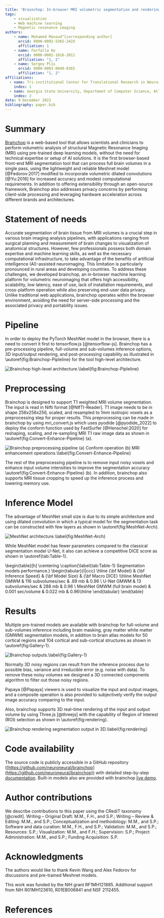 ```yaml
---
title: 'Brainchop: In-browser MRI volumetric segmentation and rendering'
tags:
    - visualization
    - Web machine learning
    - Magnetic resonance imaging
authors:
    - name: Mohamed Masoud^[corresponding author]
      orcid: 0000-0002-5365-242X
      affiliation: 1
    - name: Farfalla Hu
      orcid: 0000-0002-1816-2011
      affiliation: "1, 2"
    - name: Sergey Plis
      orcid: 0000-0003-0040-0365
      affiliation: "1, 2"
affiliations:
  - name: Tri-institutional Center for Translational Research in Neuroimaging and Data Science (TReNDS), Georgia State University, Georgia Institute of Technology, Emory University, Atlanta, GA, USA
    index: 1
  - name: Georgia State University, Department of Computer Science, Atlanta, GA, USA
    index: 2
date: 9 December 2022
bibliography: paper.bib
---
```


# Summary

[Brainchop](https://github.com/neuroneural/brainchop) is a web-based tool that allows scientists and clinicians to perform volumetric analysis of structural Magnetic Resonance Imaging (MRI) using pre-trained deep learning models, without the need for technical expertise or setup of AI solutions. It is the first browser-based front-end MRI segmentation tool that can process full brain volumes in a single pass, using the lightweight and reliable Meshnet model [@Fedorov:2017] modified to incorporate volumetric dilated convolutions [@Yu:2016] for increased accuracy and modest computational requirements. In addition to offering extensibility through an open-source framework, Brainchop also addresses privacy concerns by performing client-side processing and leveraging hardware acceleration across different brands and architectures.



# Statement of needs

Accurate segmentation of brain tissue from MRI volumes is a crucial step in various brain imaging analysis pipelines, with applications ranging from surgical planning and measurement of brain changes to visualization of anatomical structures. However, few professionals possess both domain expertise and machine learning skills, as well as the necessary computational infrastructure, to take advantage of the benefits of artificial intelligence (AI)-assisted neuroimaging. This limitation is particularly pronounced in rural areas and developing countries. To address these challenges, we developed brainchop, an in-browser machine learning platform for volumetric neuroimaging that offers high accessibility, scalability, low latency, ease of use, lack of installation requirements, and cross-platform operation while also preserving end-user data privacy. Unlike traditional web applications, brainchop operates within the browser environment, avoiding the need for server-side processing and the associated privacy and portability issues.



# Pipeline

In order to deploy the PyTorch MeshNet model in the browser, there is a  need to convert it first to tensorflow.js [@tensorflow-js]. Brainchop has a pre-processing pipeline, full-volume and sub-volumes inference options, 3D input/output rendering, and post-processing capability as illustrated in \autoref{fig:Brainchop-Pipleline} for the tool high-level architecture.

![Brainchop high-level architecture.\label{fig:Brainchop-Pipleline}](BrainchopPipleline.png)

# Preprocessing

Brainchop is designed to support T1 weighted MRI volume segmentation. The input is read in Nifti format [@NIfTI-Reader]. T1 image needs to be in shape 256x256x256, scaled, and resampled to 1mm isotropic voxels as a preprocessing step for proper results. This preprocessing can be made in brainchop by using mri_convert.js which uses pyodide [@pyodide_2022] to deploy the conform function used by FastSurfer [@Henschel:2020] for reshaping, scaling, and re-sampling  MRI T1 raw image data as shown in  \autoref{fig:Convert-Enhance-Pipeline} (a).

![Brainchop preprocessing pipeline (a) Conform operation (b) MRI enhancement operations.\label{fig:Convert-Enhance-Pipeline}](ConvertAndEnhancePipeline.png)


The rest of the preprocessing pipeline is to remove input noisy voxels and enhance input volume intensities to improve the segmentation accuracy \autoref{fig:Convert-Enhance-Pipeline} (b). In addition, brainchop also supports  MRI tissue cropping to speed up the inference process and lowering memory use. 




# Inference Model

The advantage of MeshNet small size is due to its simple architecture and using dilated convolution in which a typical model for the segmentation task can be constructed with few layers as shown in \autoref{fig:MeshNet-Arch}.

![MeshNet architecture.\label{fig:MeshNet-Arch}](MeshNetArch.png)

While MeshNet model has fewer parameters compared to the classical segmentation model U-Net, it also can achieve  a competitive DICE score as shown in \autoref{tab:Table-1}.


\begin{table}[h] \centering \caption{\label{tab:Table-1} Segmentation models performance.}  \begin{tabular}{l|ccc} \hline  {\bf Model} & {\bf Inference Speed} & {\bf Model Size} & {\bf Macro DICE} \\\hline MeshNet GMWM & 116 subvolumes/sec & .89 mb & 0.96 \\ U-Net GMWM & 13  subvolumes/sec &  288 mb & 0.96 \\ MeshNet GMWM (full brain model) & 0.001 sec/volume &  0.022 mb & 0.96\\\hline \end{tabular} \end{table}


# Results

Multiple pre-trained models are available with brainchop for full-volume and sub-volumes inference including brain masking, gray matter white matter (GMWM) segmentation models, in addition to brain atlas models for 50 cortical regions and 104 cortical and sub-cortical structures as shown in \autoref{fig:Gallery-1}.

![Brainchop outputs.\label{fig:Gallery-1}](Gallery.png)

Normally 3D noisy regions can result from the inference process due to possible bias, variance and irreducible error (e.g. noise with data). To remove these noisy volumes we designed a 3D connected components algorithm to filter out those noisy regions. 

Papaya [@Papaya] viewers is used to visualize the input and output images, and a composite operation is also provided to subjectively verify the output image accuracy comparing to the input. 

Also, brainchop supports 3D real-time rendering of the input and output volume by using Three.js [@threejs] with the capability of Region of Interest (ROI) selection as shown in \autoref{fig:rendering}.

![Brainchop rendering segmentation output in 3D.\label{fig:rendering}](Output.png)


# Code availability

The source code is publicly accessible in a GitHub repository ([https://github.com/neuroneural/brainchop](https://github.com/neuroneural/brainchop)) with detailed step-by-step [documentation](https://github.com/neuroneural/brainchop/wiki). Built-in models also are provided with brainchop  [live demo](https://neuroneural.github.io/brainchop/).  

# Author contributions

We describe contributions to this paper using the CRediT taxonomy [@credit].
Writing – Original Draft: M.M., F.H., and S.P.; 
Writing – Review & Editing: M.M., and S.P.;
Conceptualization and methodology: M.M., and S.P.;
Software and data curation: M.M., F.H., and S.P.;
Validation: M.M., and S.P.;
Resources: S.P.;
Visualization: M.M., and F.H.;
Supervision:  S.P.;
Project Administration: M.M., and S.P.;
Funding Acquisition:  S.P.

# Acknowledgments

The authors would like to thank Kevin Wang and Alex Fedorov for discussions and pre-trained Meshnet models.

This work was funded by the NIH grant RF1MH121885. Additional support from NIH R01MH123610, R01EB006841 and NSF 2112455.


# References


